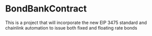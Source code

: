 # BondBankContract
This is a project that will incorporate the new EIP 3475 standard and chainlink automation to issue both fixed and floating rate bonds 
